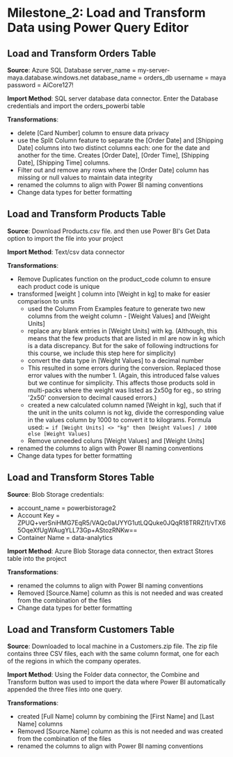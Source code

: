 # Milestone_2: Load and Transform Data using Power Query Editor

## Load and Transform Orders Table

**Source**: Azure SQL Database
server_name = my-server-maya.database.windows.net
database_name = orders_db
username = maya
password = AiCore127!

**Import Method**: SQL server database data connector. Enter the Database credentials and import the orders_powerbi table

**Transformations**:
- delete [Card Number] column to ensure data privacy
- use the Split Column feature to separate the [Order Date] and [Shipping Date] columns into two distinct columns each: one for the date and another for the time. Creates [Order Date], [Order Time], [Shipping Date], [Shipping Time] columns.
- Filter out and remove any rows where the [Order Date] column has missing or null values to maintain data integrity
- renamed the columns to align with Power BI naming conventions
- Change data types for better formatting

## Load and Transform Products Table

**Source**: Download Products.csv file.  and then use Power BI's Get Data option to import the file into your project

**Import Method**: Text/csv data connector

**Transformations**:
- Remove Duplicates function on the product_code column to ensure each product code is unique
- transformed [weight ] column into [Weight in kg] to make for easier comparison to units
    - used the Column From Examples feature to generate two new columns from the weight column - [Weight Values] and [Weight Units]
    - replace any blank entries in [Weight Units] with kg. (Although, this means that the few products that are listed in ml are now in kg which is a data discrepancy. But for the sake of following indtructions for this course, we include this step here for simplicity) 
    - convert the data type in [Weight Values] to a decimal number
    - This resulted in some errors during the conversion. Replaced those error values with the number 1. (Again, this introduced false values but we continue for simplicity. This affects those products sold in multi-packs where the weight was listed as 2x50g for eg., so string '2x50' conversion to decimal caused errors.)
    - created a new calculated column named [Weight in kg], such that if the unit in the units column is not kg, divide the corresponding value in the values column by 1000 to convert it to kilograms. Formula used: `= if [Weight Units] <> "kg" then [Weight Values] / 1000 else [Weight Values]`
    - Remove unneeded coluns [Weight Values] and [Weight Units]
- renamed the columns to align with Power BI naming conventions
- Change data types for better formatting


## Load and Transform Stores Table

**Source**: Blob Storage 
credentials:
- account_name = powerbistorage2
- Account Key = ZPUQ+verSniHMG7EqR5/VAQc0aUYYG1utLQQuke0JQqR18TRRZI1/vTX65OqeXfUgWAugYLL73Gp+AStozRNKw==
- Container Name = data-analytics

**Import Method**: Azure Blob Storage data connector, then extract Stores table into the project

**Transformations**:
- renamed the columns to align with Power BI naming conventions
- Removed [Source.Name] column as this is not needed and was created from the combination of the files 
- Change data types for better formatting

## Load and Transform Customers Table

**Source**: Downloaded to local machine in a Customers.zip file. The zip file contains three CSV files, each with the same column format, one for each of the regions in which the company operates.

**Import Method**: Using the Folder data connector, the Combine and Transform button was used to import the data where Power BI automatically appended the three files into one query.

**Transformations**: 
- created [Full Name] column by combining the [First Name] and [Last Name] columns
- Removed [Source.Name] column as this is not needed and was created from the combination of the files
- renamed the columns to align with Power BI naming conventions
